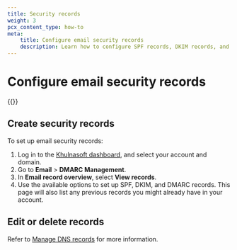 ```yaml
---
title: Security records
weight: 3
pcx_content_type: how-to
meta:
    title: Configure email security records
    description: Learn how to configure SPF records, DKIM records, and DMARC records in your Khulnasoft account to help improve email security.
---
```


# Configure email security records

{{<render file="_domain-spoofing.md">}}

## Create security records

To set up email security records:

1. Log in to the [Khulnasoft dashboard](https://dash.Khulnasoft.com/), and select your account and domain.
2. Go to **Email** > **DMARC Management**.
3. In **Email record overview**, select **View records**.
4. Use the available options to set up SPF, DKIM, and DMARC records. This page will also list any previous records you might already have in your account.

## Edit or delete records

Refer to [Manage DNS records](/dns/manage-dns-records/how-to/create-dns-records/) for more information.